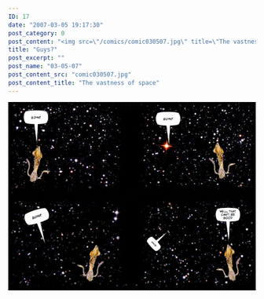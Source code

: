 ```yaml
---
ID: 17
date: "2007-03-05 19:17:30"
post_category: 0
post_content: "<img src=\"/comics/comic030507.jpg\" title=\"The vastness of space\"/>"
title: "Guys?"
post_excerpt: ""
post_name: "03-05-07"
post_content_src: "comic030507.jpg"
post_content_title: "The vastness of space"
---
```



[![The vastness of space](/comics-hi-res/comic030507.jpg)](/comics-hi-res/comic030507.jpg)
